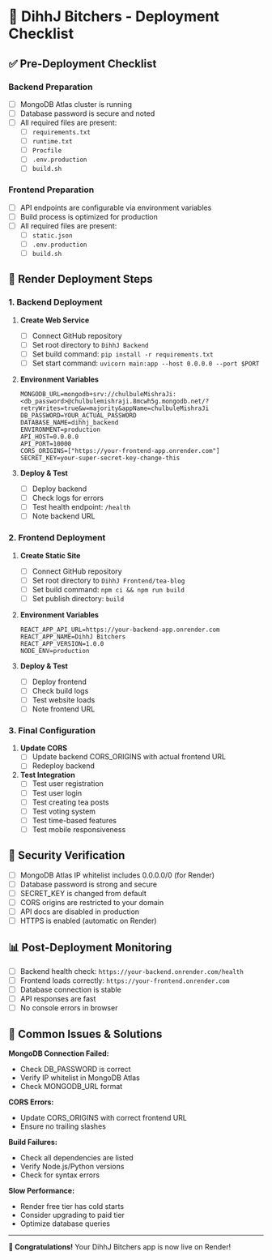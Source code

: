 # 🚀 DihhJ Bitchers - Deployment Checklist

## ✅ Pre-Deployment Checklist

### Backend Preparation
- [ ] MongoDB Atlas cluster is running
- [ ] Database password is secure and noted
- [ ] All required files are present:
  - [ ] `requirements.txt`
  - [ ] `runtime.txt` 
  - [ ] `Procfile`
  - [ ] `.env.production`
  - [ ] `build.sh`

### Frontend Preparation  
- [ ] API endpoints are configurable via environment variables
- [ ] Build process is optimized for production
- [ ] All required files are present:
  - [ ] `static.json`
  - [ ] `.env.production`
  - [ ] `build.sh`

## 🔧 Render Deployment Steps

### 1. Backend Deployment
1. **Create Web Service**
   - [ ] Connect GitHub repository
   - [ ] Set root directory to `DihhJ Backend`
   - [ ] Set build command: `pip install -r requirements.txt`
   - [ ] Set start command: `uvicorn main:app --host 0.0.0.0 --port $PORT`

2. **Environment Variables**
   ```
   MONGODB_URL=mongodb+srv://chulbuleMishraJi:<db_password>@chulbulemishraji.8mcwh5g.mongodb.net/?retryWrites=true&w=majority&appName=chulbuleMishraJi
   DB_PASSWORD=YOUR_ACTUAL_PASSWORD
   DATABASE_NAME=dihhj_backend
   ENVIRONMENT=production
   API_HOST=0.0.0.0
   API_PORT=10000
   CORS_ORIGINS=["https://your-frontend-app.onrender.com"]
   SECRET_KEY=your-super-secret-key-change-this
   ```

3. **Deploy & Test**
   - [ ] Deploy backend
   - [ ] Check logs for errors
   - [ ] Test health endpoint: `/health`
   - [ ] Note backend URL

### 2. Frontend Deployment
1. **Create Static Site**
   - [ ] Connect GitHub repository  
   - [ ] Set root directory to `DihhJ Frontend/tea-blog`
   - [ ] Set build command: `npm ci && npm run build`
   - [ ] Set publish directory: `build`

2. **Environment Variables**
   ```
   REACT_APP_API_URL=https://your-backend-app.onrender.com
   REACT_APP_NAME=DihhJ Bitchers
   REACT_APP_VERSION=1.0.0
   NODE_ENV=production
   ```

3. **Deploy & Test**
   - [ ] Deploy frontend
   - [ ] Check build logs
   - [ ] Test website loads
   - [ ] Note frontend URL

### 3. Final Configuration
1. **Update CORS**
   - [ ] Update backend CORS_ORIGINS with actual frontend URL
   - [ ] Redeploy backend

2. **Test Integration**
   - [ ] Test user registration
   - [ ] Test user login
   - [ ] Test creating tea posts
   - [ ] Test voting system
   - [ ] Test time-based features
   - [ ] Test mobile responsiveness

## 🔐 Security Verification
- [ ] MongoDB Atlas IP whitelist includes 0.0.0.0/0 (for Render)
- [ ] Database password is strong and secure
- [ ] SECRET_KEY is changed from default
- [ ] CORS origins are restricted to your domain
- [ ] API docs are disabled in production
- [ ] HTTPS is enabled (automatic on Render)

## 📊 Post-Deployment Monitoring
- [ ] Backend health check: `https://your-backend.onrender.com/health`
- [ ] Frontend loads correctly: `https://your-frontend.onrender.com`
- [ ] Database connection is stable
- [ ] API responses are fast
- [ ] No console errors in browser

## 🐛 Common Issues & Solutions

**MongoDB Connection Failed:**
- Check DB_PASSWORD is correct
- Verify IP whitelist in MongoDB Atlas
- Check MONGODB_URL format

**CORS Errors:**
- Update CORS_ORIGINS with correct frontend URL
- Ensure no trailing slashes

**Build Failures:**
- Check all dependencies are listed
- Verify Node.js/Python versions
- Check for syntax errors

**Slow Performance:**
- Render free tier has cold starts
- Consider upgrading to paid tier
- Optimize database queries

---

**🎉 Congratulations!** Your DihhJ Bitchers app is now live on Render!
